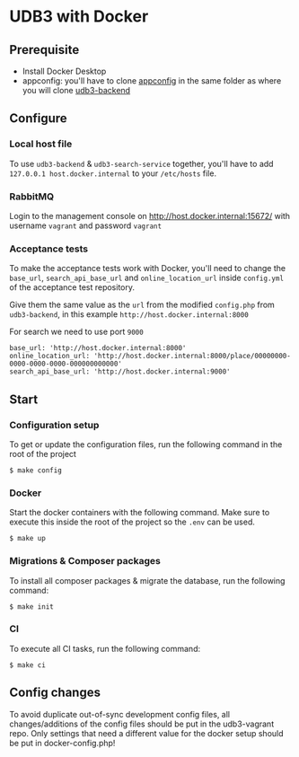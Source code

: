 # UDB3 with Docker

## Prerequisite
- Install Docker Desktop
- appconfig: you'll have to clone [appconfig](https://github.com/cultuurnet/appconfig) in the same folder as where you will clone [udb3-backend](https://github.com/cultuurnet/udb3-backend)

## Configure

### Local host file
To use `udb3-backend` & `udb3-search-service` together, you'll have to add `127.0.0.1 host.docker.internal` to your `/etc/hosts` file.

### RabbitMQ

Login to the management console on http://host.docker.internal:15672/ with username `vagrant` and password `vagrant` 

### Acceptance tests

To make the acceptance tests work with Docker, you'll need to change the `base_url`, `search_api_base_url` and `online_location_url` inside `config.yml` of the acceptance test repository.

Give them the same value as the `url` from the modified `config.php` from `udb3-backend`, in this example `http://host.docker.internal:8000`

For search we need to use port `9000`

```
base_url: 'http://host.docker.internal:8000'
online_location_url: 'http://host.docker.internal:8000/place/00000000-0000-0000-0000-000000000000'
search_api_base_url: 'http://host.docker.internal:9000'
```

## Start

### Configuration setup
To get or update the configuration files, run the following command in the root of the project
```
$ make config
```

### Docker

Start the docker containers with the following command. Make sure to execute this inside the root of the project so the `.env` can be used.
```
$ make up
```

### Migrations & Composer packages

To install all composer packages & migrate the database, run the following command:
```
$ make init
```

### CI

To execute all CI tasks, run the following command:
```
$ make ci
```

## Config changes
To avoid duplicate out-of-sync development config files, 
all changes/additions of the config files should be put in the udb3-vagrant repo.
Only settings that need a different value for the docker setup should be put in docker-config.php!
